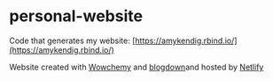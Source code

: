 # personal-website
 
Code that generates my website: [https://amykendig.rbind.io/](https://amykendig.rbind.io/)

Website created with [Wowchemy](https://wowchemy.com/?utm_campaign=poweredby) and [blogdown](https://bookdown.org/yihui/blogdown/)and hosted by [Netlify](https://www.netlify.com/)

